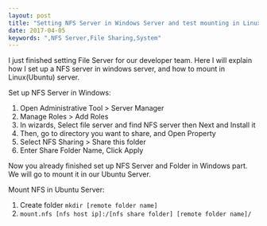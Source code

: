 ```yaml
---
layout: post
title: "Setting NFS Server in Windows Server and test mounting in Linux"
date: 2017-04-05
keywords: ",NFS Server,File Sharing,System"
---
```


I just finished setting File Server for our developer team.
Here I will explain how I set up a NFS server in windows server,
and how to mount in Linux(Ubuntu) server.

Set up NFS Server in Windows:

  1. Open Administrative Tool > Server Manager
  2. Manage Roles > Add Roles
  3. In wizards, Select file server and find NFS server then Next and Install it
  4. Then, go to directory you want to share, and Open Property
  5. Select NFS Sharing > Share this folder
  6. Enter Share Folder Name, Click Apply
  
Now you already finished set up NFS Server and Folder in Windows part.
We will go to mount it in our Ubuntu Server.

Mount NFS in Ubuntu Server:
  
  1. Create folder `mkdir [remote folder name]`
  2. `mount.nfs [nfs host ip]:/[nfs share folder] [remote folder name]/`
  
